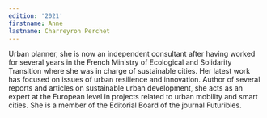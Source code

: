 ```yaml
---
edition: '2021'
firstname: Anne
lastname: Charreyron Perchet
---
```

Urban planner, she is now an independent consultant after having worked
for several years in the French Ministry of Ecological and Solidarity Transition
where she was in charge of sustainable cities. Her latest work has focused on
issues of urban resilience and innovation. Author of several reports and articles
on sustainable urban development, she acts as an expert at the European level
in projects related to urban mobility and smart cities. She is a member of the
Editorial Board of the journal Futuribles.
